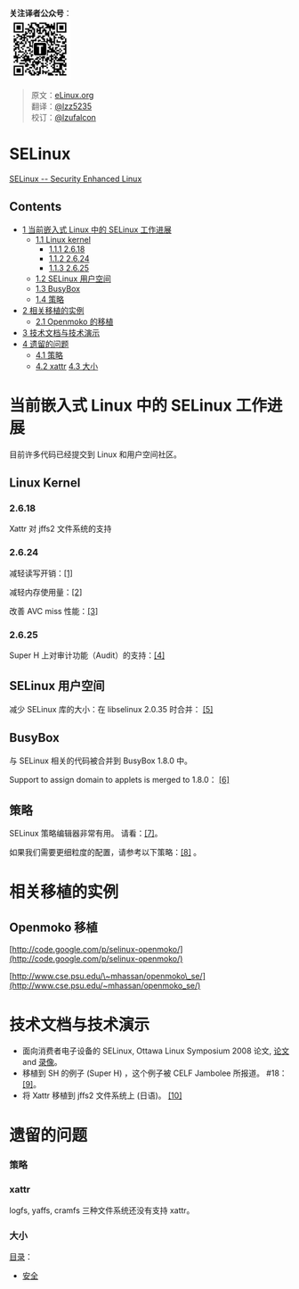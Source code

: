 **关注译者公众号**：
<br/>
<img src='../../../../pic/tinylab-wechat.jpg' width='110px'/>
<br/>


> 原文：[eLinux.org](http://eLinux.org/SELinux/SELinux.md)<br/>
> 翻译：[@lzz5235](https://github.com/lzz5235)<br/>
> 校订：[@lzufalcon](https://github.com/lzufalcon)

# SELinux



[SELinux -- Security Enhanced Linux](http://www.nsa.gov/selinux/)

## Contents

-   [1 当前嵌入式 Linux 中的 SELinux 工作进展](#current-works-about-embedded-selinux)
    -   [1.1 Linux kernel](#linux-kernel)
        -   [1.1.1 2.6.18](#2-6-18)
        -   [1.1.2 2.6.24](#2-6-24)
        -   [1.1.3 2.6.25](#2-6-25)
    -   [1.2 SELinux 用户空间](#selinux-userland)
    -   [1.3 BusyBox](#busybox)
    -   [1.4 策略](#policy)
-   [2 相关移植的实例](#example-of-porting)
    -   [2.1 Openmoko 的移植](#openmoko-port)
-   [3 技术文档与技术演示](#technical-documents-presentations)
-   [4 遗留的问题](#remaining-issues)
    -   [4.1 策略](#policy-2)
    -   [4.2 xattr](#xattr)
		[4.3 大小](#size)
<span id="current-works-about-embedded-selinux"></span>

# 当前嵌入式 Linux 中的 SELinux 工作进展

目前许多代码已经提交到 Linux 和用户空间社区。
<span id="linux-kernel"></span>

## Linux Kernel
<span id="2-6-18"></span>

### 2.6.18

Xattr 对 jffs2 文件系统的支持
<span id="2-6-24"></span>

### 2.6.24

减轻读写开销：[[1]](http://lkml.org/lkml/2007/9/13/373)

减轻内存使用量：[[2]](http://marc.info/?t=118767097300001&r=1&w=2)

改善 AVC miss 性能：[[3]](http://marc.info/?t=119078657600002&r=1&w=2)
<span id="2-6-25"></span>

### 2.6.25

Super H 上对审计功能（Audit）的支持：[[4]](http://lkml.org/lkml/2007/11/7/3)
<span id="selinux-userland"></span>

## SELinux 用户空间

减少 SELinux 库的大小：在 libselinux 2.0.35 时合并：
[[5]](http://marc.info/?l=selinux&m=118064545200576&w=2)
<span id="busybox"></span>

## BusyBox

与 SELinux 相关的代码被合并到 BusyBox 1.8.0 中。

Support to assign domain to applets is merged to 1.8.0：
[[6]](http://www.busybox.net/lists/busybox/2007-August/028481.html)
<span id="policy"></span>

## 策略

SELinux 策略编辑器非常有用。 请看：[[7]](http://seedit.sourceforge.net/)。

如果我们需要更细粒度的配置，请参考以下策略：[[8]](http://oss.tresys.com/projects/refpolicy) 。
<span id="example-of-porting"></span>

# 相关移植的实例
<span id="openmoko-port"></span>

## Openmoko 移植

[http://code.google.com/p/selinux-openmoko/](http://code.google.com/p/selinux-openmoko/)

[http://www.cse.psu.edu/\~mhassan/openmoko\_se/](http://www.cse.psu.edu/~mhassan/openmoko_se/)
<span id="technical-documents-presentations"></span>

# 技术文档与技术演示

-   面向消费者电子设备的 SELinux, Ottawa Linux
    Symposium 2008 论文,
    [论文](http://ols.fedoraproject.org/OLS/Reprints-2008/nakamura-reprint.pdf)
    and
    [录像](http://free-electrons.com/pub/video/2008/ols/ols2008-yuichi-nakamura-selinux.ogg)。
-   移植到 SH 的例子 (Super H) ，这个例子被 CELF Jambolee 所报道。
    \#18：
    [[9]](http://tree.celinuxforum.org/CelfPubWiki/JapanTechnicalJamboree18)。
-   将 Xattr 移植到 jffs2 文件系统上 (日语)。
    [[10]](http://www.celinuxforum.org/CelfPubWiki/JapanTechnicalJamboree11?action=AttachFile&do=get&target=CELF1027.pdf)
<span id="remaining-issues"></span>

# 遗留的问题
<span id="policy-2"></span>

### 策略
<span id="xattr"></span>

### xattr

logfs, yaffs, cramfs 三种文件系统还没有支持 xattr。
<span id="size"></span>

### 大小


[目录](http://eLinux.org/Special:Categories "Special:Categories")：

-   [安全](http://eLinux.org/Category:Security "Category:Security")

